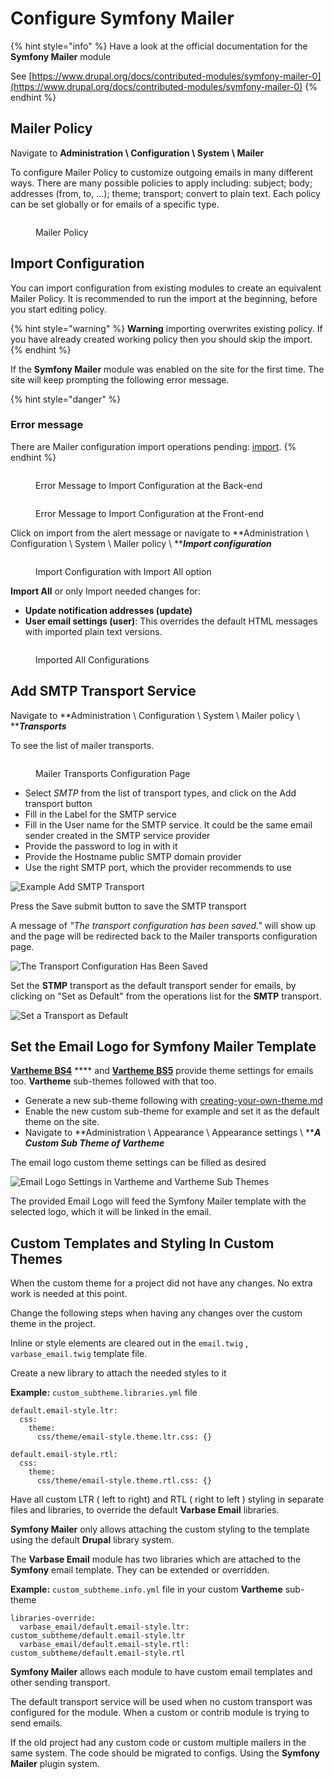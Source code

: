 # Configure Symfony Mailer

{% hint style="info" %}
Have a look at the official documentation for the **Symfony Mailer** module

See [https://www.drupal.org/docs/contributed-modules/symfony-mailer-0](https://www.drupal.org/docs/contributed-modules/symfony-mailer-0)
{% endhint %}

## Mailer Policy

Navigate to **Administration \ Configuration \ System \ Mailer**

To configure Mailer Policy to customize outgoing emails in many different ways. There are many possible policies to apply including: subject; body; addresses (from, to, ...); theme; transport; convert to plain text. Each policy can be set globally or for emails of a specific type.

<figure><img src="../../../.gitbook/assets/Mailer-policy-varbase9c1.png" alt=""><figcaption><p>Mailer Policy</p></figcaption></figure>



## Import Configuration

You can import configuration from existing modules to create an equivalent Mailer Policy. It is recommended to run the import at the beginning, before you start editing policy.

{% hint style="warning" %}
**Warning** importing overwrites existing policy. If you have already created working policy then you should skip the import.
{% endhint %}

If the **Symfony Mailer** module was enabled on the site for the first time. The site will keep prompting the following error message.

{% hint style="danger" %}
### Error message <a href="#message-error-title" id="message-error-title"></a>

There are Mailer configuration import operations pending: [import](https://app.gitbook.com/o/-LMp\_OqmP\_iFzHYa2X5d/s/xI9sgOSvv1DPBLqUwcTU/).
{% endhint %}

<figure><img src="../../../.gitbook/assets/Contact-varbase9c1--import-symfony-mailer--back-end--claro--part.png" alt=""><figcaption><p>Error Message to Import Configuration at the Back-end</p></figcaption></figure>

<figure><img src="../../../.gitbook/assets/Contact-varbase9c1--import-symfony-mailer--front-end.png" alt=""><figcaption><p>Error Message to Import Configuration at the Front-end</p></figcaption></figure>

Click on import from the alert message or navigate to **Administration \ Configuration \ System \ Mailer policy \ **_**Import configuration**_

<figure><img src="../../../.gitbook/assets/Contact-varbase9c1--import-symfony-mailer--import-all.png" alt=""><figcaption><p>Import Configuration with Import All option</p></figcaption></figure>

**Import All** or only Import needed changes for:

* **Update notification addresses (update)**
* **User email settings (user)**: This overrides the default HTML messages with imported plain text versions.

<figure><img src="../../../.gitbook/assets/Contact-varbase9c1--import-symfony-mailer--import-all--Imported-all-configuration.png" alt=""><figcaption><p>Imported All Configurations</p></figcaption></figure>

## Add SMTP Transport Service

Navigate to **Administration \ Configuration \ System \ Mailer policy \ **_**Transports**_

To see the list of mailer transports.

<figure><img src="../../../.gitbook/assets/Mailer-transport-varbase9c1.png" alt=""><figcaption><p>Mailer Transports Configuration Page</p></figcaption></figure>

* Select _SMTP_ from the list of transport types, and click on the Add transport button
* Fill in the Label for the SMTP service
* Fill in the User name for the  SMTP service. It could be the same email sender created in the SMTP service provider
* Provide the password to log in with it
* Provide the Hostname public SMTP domain provider
* Use the right SMTP port, which the provider recommends to use

![Example Add SMTP Transport](../../../.gitbook/assets/Add-transport-varbase90x1.png)

Press the Save submit button to save the SMTP transport

A message of _"The transport configuration has been saved."_ will show up and the page will be redirected back to the Mailer transports configuration page.

![The Transport Configuration Has Been Saved](<../../../.gitbook/assets/The Transport Configuration Has Been Saved.png>)

Set the **STMP** transport as the default transport sender for emails, by clicking on "Set as Default" from the operations list for the **SMTP** transport.

![Set a Transport as Default](<../../../.gitbook/assets/Set a Transport as Default.png>)

## Set the Email Logo for Symfony Mailer Template

&#x20;[**Vartheme BS4**](https://www.drupal.org/project/vartheme\_bs4) **** and [**Vartheme BS5**](https://www.drupal.org/project/vartheme\_bs5) provide theme settings for emails too. **Vartheme** sub-themes followed with that too.

* Generate a new sub-theme following with [creating-your-own-theme.md](../../theme-development-with-varbase/creating-your-own-theme.md "mention")
* Enable the new custom sub-theme for example and set it as the default theme on the site.
* Navigate to **Administration \ Appearance \ Appearance settings \ **_**A Custom Sub Theme of Vartheme**_

The email logo custom theme settings can be filled as desired

![Email Logo Settings in Vartheme and Vartheme Sub Themes](<../../../.gitbook/assets/Email Logo - Vartheme (Bootstrap 4 - SASS) \_ varbase90x1.png>)

The provided Email Logo will feed the Symfony Mailer template with the selected logo, which it will be linked in the email.

## Custom Templates and Styling In Custom Themes

When the custom theme for a project did not have any changes. No extra work is needed at this point.

Change the following steps when having any changes over the custom theme in the project.

Inline or style elements are cleared out in the `email.twig` , `varbase_email.twig` template file.

Create a new library to attach the needed styles to it

**Example:** `custom_subtheme.libraries.yml` file

```
default.email-style.ltr:
  css:
    theme:
      css/theme/email-style.theme.ltr.css: {}

default.email-style.rtl:
  css:
    theme:
      css/theme/email-style.theme.rtl.css: {}

```

Have all custom LTR ( left to right) and RTL ( right to left ) styling in separate files and libraries, to override the default **Varbase Email** libraries.

**Symfony Mailer** only allows attaching the custom styling to the template using the default **Drupal** library system.

The **Varbase Email** module has two libraries which are attached to the **Symfony** email template. They can be extended or overridden.

**Example:** `custom_subtheme.info.yml` file in your custom **Vartheme** sub-theme

```
libraries-override:
  varbase_email/default.email-style.ltr: custom_subtheme/default.email-style.ltr
  varbase_email/default.email-style.rtl: custom_subtheme/default.email-style.rtl
```

**Symfony Mailer** allows each module to have custom email templates and other sending transport.

The default transport service will be used when no custom transport was configured for the module. When a custom or contrib module is trying to send emails.

If the old project had any custom code or custom multiple mailers in the same system. The code should be migrated to configs. Using the **Symfony Mailer** plugin system.
